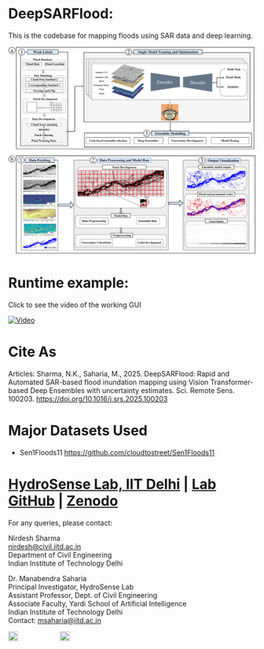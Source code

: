 # DeepSARFlood:

This is the codebase for mapping floods using SAR data and deep learning.  


![Main fig](https://github.com/hydrosenselab/DeepSARFlood/blob/master/img.jpg)  

# Runtime example:

Click to see the video of the working GUI

[![Video](https://img.youtube.com/vi/TiVcjaTp8sE/0.jpg)](https://www.youtube.com/watch?v=TiVcjaTp8sE)


# Cite As
Articles: 
Sharma, N.K., Saharia, M., 2025. DeepSARFlood: Rapid and Automated SAR-based flood inundation mapping using Vision Transformer-based Deep Ensembles with uncertainty estimates. Sci. Remote Sens. 100203. https://doi.org/10.1016/j.srs.2025.100203

# Major Datasets Used
- Sen1Floods11 https://github.com/cloudtostreet/Sen1Floods11

# [HydroSense Lab, IIT Delhi](https://hydrosense.iitd.ac.in/) | [Lab GitHub](https://github.com/hydrosenselab) | [Zenodo](www.Zenodo.com)
For any queries, please contact:

Nirdesh Sharma  
nirdesh@civil.iitd.ac.in  
Department of Civil Engineering      
Indian Institute of Technology Delhi   

Dr. Manabendra Saharia   
Principal Investigator, HydroSense Lab     
Assistant Professor, Dept. of Civil Engineering   
Associate Faculty, Yardi School of Artificial Intelligence  
Indian Institute of Technology Delhi   
Contact: [msaharia@iitd.ac.in](msaharia@iitd.ac.in)

<p float="left">
  <img src="https://i.imgur.com/qVGTGwT.png" width=20% height=20% />
  <img src="https://i.imgur.com/6giJLL8.png" width=20% height=20% />
</p>
